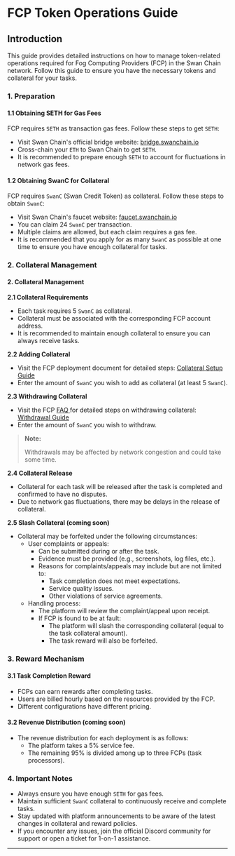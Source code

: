 # FCP Token Operations Guide

## Introduction

This guide provides detailed instructions on how to manage token-related operations required for Fog Computing Providers (FCP) in the Swan Chain network. Follow this guide to ensure you have the necessary tokens and collateral for your tasks.

### 1. Preparation

#### 1.1 Obtaining SETH for Gas Fees

FCP requires `SETH` as transaction gas fees. Follow these steps to get `SETH`:

* Visit Swan Chain's official bridge website: [bridge.swanchain.io](https://bridge.swanchain.io)
* Cross-chain your `ETH` to Swan Chain to get `SETH`.
* It is recommended to prepare enough `SETH` to account for fluctuations in network gas fees.

#### 1.2 Obtaining SwanC for Collateral

FCP requires `SwanC` (Swan Credit Token) as collateral. Follow these steps to obtain `SwanC`:

* Visit Swan Chain's faucet website: [faucet.swanchain.io](https://faucet.swanchain.io)
* You can claim 24 `SwanC` per transaction.
* Multiple claims are allowed, but each claim requires a gas fee.
* It is recommended that you apply for as many `SwanC` as possible at one time to ensure you have enough collateral for tasks.

### 2. Collateral Management

#### 2. Collateral Management

**2.1 Collateral Requirements**

* Each task requires 5 `SwanC` as collateral.
* Collateral must be associated with the corresponding FCP account address.
* It is recommended to maintain enough collateral to ensure you can always receive tasks.

**2.2 Adding Collateral**

* Visit the FCP deployment document for detailed steps: [Collateral Setup Guide](computing-provider-setup.md#collateral-swanc-for-fcp)
* Enter the amount of `SwanC` you wish to add as collateral (at least 5 `SwanC`).

**2.3 Withdrawing Collateral**

* Visit the FCP [FAQ ](https://docs.swanchain.io/swan-provider/cp-computing-provider/fcp-fog-computing-provider/faq)for detailed steps on withdrawing collateral: [Withdrawal Guide](computing-provider-setup.md#withdraw-swanc-from-fcp)
* Enter the amount of `SwanC` you wish to withdraw.

> **Note:**&#x20;
>
> Withdrawals may be affected by network congestion and could take some time.

**2.4 Collateral Release**

* Collateral for each task will be released after the task is completed and confirmed to have no disputes.
* Due to network gas fluctuations, there may be delays in the release of collateral.

**2.5 Slash Collateral (coming soon)**

* Collateral may be forfeited under the following circumstances:
  * User complaints or appeals:
    * Can be submitted during or after the task.
    * Evidence must be provided (e.g., screenshots, log files, etc.).
    * Reasons for complaints/appeals may include but are not limited to:
      * Task completion does not meet expectations.
      * Service quality issues.
      * Other violations of service agreements.
  * Handling process:
    * The platform will review the complaint/appeal upon receipt.
    * If FCP is found to be at fault:
      * The platform will slash the corresponding collateral (equal to the task collateral amount).
      * The task reward will also be forfeited.

### 3. Reward Mechanism&#x20;

#### 3.1 Task Completion Reward

* FCPs can earn rewards after completing tasks.
* Users are billed hourly based on the resources provided by the FCP.
* Different configurations have different pricing.

#### 3.2 Revenue Distribution (coming soon)

* The revenue distribution for each deployment is as follows:
  * The platform takes a 5% service fee.
  * The remaining 95% is divided among up to three FCPs (task processors).

### 4. Important Notes

* Always ensure you have enough `SETH` for gas fees.
* Maintain sufficient `SwanC` collateral to continuously receive and complete tasks.
* Stay updated with platform announcements to be aware of the latest changes in collateral and reward policies.
* If you encounter any issues, join the official Discord community for support or open a ticket for 1-on-1 assistance.

***

